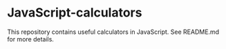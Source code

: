 # JavaScript-calculators
This repository contains useful calculators in JavaScript. See README.md for more details.

